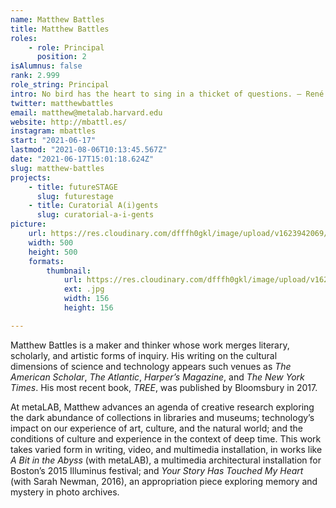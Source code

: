 ```yaml
---
name: Matthew Battles
title: Matthew Battles
roles:
    - role: Principal
      position: 2
isAlumnus: false
rank: 2.999
role_string: Principal
intro: No bird has the heart to sing in a thicket of questions. — René Char.
twitter: matthewbattles
email: matthew@metalab.harvard.edu
website: http://mbattl.es/
instagram: mbattles
start: "2021-06-17"
lastmod: "2021-08-06T10:13:45.567Z"
date: "2021-06-17T15:01:18.624Z"
slug: matthew-battles
projects:
    - title: futureSTAGE
      slug: futurestage
    - title: Curatorial A(i)gents
      slug: curatorial-a-i-gents
picture:
    url: https://res.cloudinary.com/dfffh0gkl/image/upload/v1623942069/matthew_17805c8fda.jpg
    width: 500
    height: 500
    formats:
        thumbnail:
            url: https://res.cloudinary.com/dfffh0gkl/image/upload/v1623942070/thumbnail_matthew_17805c8fda.jpg
            ext: .jpg
            width: 156
            height: 156

---
```

Matthew Battles is a maker and thinker whose work merges literary, scholarly, and artistic forms of inquiry. His writing on the cultural dimensions of science and technology appears such venues as *The American Scholar*, *The Atlantic*, *Harper’s Magazine*, and *The New York Times*. His most recent book, *TREE*, was published by Bloomsbury in 2017.
  
At metaLAB, Matthew advances an agenda of creative research exploring the dark abundance of collections in libraries and museums; technology’s impact on our experience of art, culture, and the natural world; and the conditions of culture and experience in the context of deep time. This work takes varied form in writing, video, and multimedia installation, in works like *A Bit in the Abyss* (with metaLAB), a multimedia architectural installation for Boston’s 2015 Illuminus festival; and *Your Story Has Touched My Heart* (with Sarah Newman, 2016), an appropriation piece exploring memory and mystery in photo archives.
